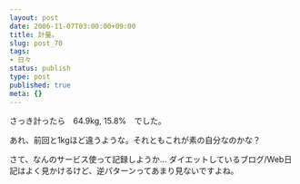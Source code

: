 ```yaml
---
layout: post
date: 2006-11-07T03:00:00+09:00
title: 計量。
slug: post_70
tags:
- 日々
status: publish
type: post
published: true
meta: {}
---
```

さっき計ったら　64.9kg, 15.8%　でした。

あれ、前回と1kgほど違うような。それともこれが素の自分なのかな？

さて、なんのサービス使って記録しようか…
ダイエットしているブログ/Web日記はよく見かけるけど、逆パターンってあまり見ないですよね。
